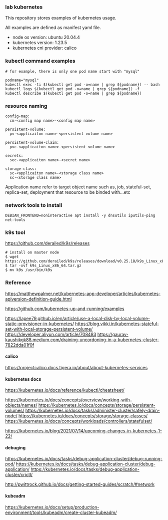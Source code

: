 ### lab kubernetes

This repository stores examples of kubernetes usage.

All examples are defined as manifest yaml file.

- node os version: ubuntu 20.04.4 
- kubernetes version: 1.23.5
- kubernetes cni provider: calico


### kubectl command examples
```
# for example, there is only one pod name start with "mysql"

podname="mysql"
kubectl exec -ti $(kubectl get pod -o=name | grep ${podname}) -- bash
kubectl logs $(kubectl get pod -o=name | grep ${podname}) -f
kubectl describe $(kubectl get pod -o=name | grep ${podname})

```

### resource naming
```
config-map:
  cm-<config map name>-<config map name>

persistent-volume:
  pv-<applicaiton name>-<persistent volume name>

persistent-volume-claim:
  pvc-<applicaiton name>-<persistent volume name>

secrets:
  sec-<applicaiton name>-<secret name>

storage-class:
  sc-<applicaiton name>-<storage class name>
  sc-<storage class name>

```
Application name refer to target object name such as, job, stateful-set, replica-set, deployment that resource to be binded with...etc


### network tools to install
```
DEBIAN_FRONTEND=noninteractive apt install -y dnsutils iputils-ping net-tools
```


### k9s tool
https://github.com/derailed/k9s/releases
```
# install on master node
$ wget https://github.com/derailed/k9s/releases/download/v0.25.18/k9s_Linux_x86_64.tar.gz
$ tar -xvf k9s_Linux_x86_64.tar.gz
$ mv k9s /usr/bin/k9s
```


### Reference
https://matthewpalmer.net/kubernetes-app-developer/articles/kubernetes-apiversion-definition-guide.html

https://github.com/kubernetes-up-and-running/examples

https://lapee79.github.io/en/article/use-a-local-disk-by-local-volume-static-provisioner-in-kubernetes/
https://blog.vikki.in/kubernetes-stateful-set-with-local-storage-persistent-volume/
https://developer.aliyun.com/article/708483
https://gaurav-kaushikgk88.medium.com/draining-uncordoning-in-a-kubernetes-cluster-7822dda01f0f


#### calico
https://projectcalico.docs.tigera.io/about/about-kubernetes-services


#### kubernetes docs
https://kubernetes.io/docs/reference/kubectl/cheatsheet/

https://kubernetes.io/docs/concepts/overview/working-with-objects/names/
https://kubernetes.io/docs/concepts/storage/persistent-volumes/
https://kubernetes.io/docs/tasks/administer-cluster/safely-drain-node/
https://kubernetes.io/docs/concepts/storage/storage-classes/
https://kubernetes.io/docs/concepts/workloads/controllers/statefulset/

https://kubernetes.io/blog/2021/07/14/upcoming-changes-in-kubernetes-1-22/

#### debuging
https://kubernetes.io/docs/tasks/debug-application-cluster/debug-running-pod/
https://kubernetes.io/docs/tasks/debug-application-cluster/debug-application/
https://kubernetes.io/docs/tasks/debug-application-cluster/crictl/

http://pwittrock.github.io/docs/getting-started-guides/scratch/#network

#### kubeadm
https://kubernetes.io/docs/setup/production-environment/tools/kubeadm/create-cluster-kubeadm/